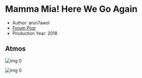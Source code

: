 # Mamma Mia! Here We Go Again

* Author: aron7awol
* [Forum Post](https://www.avsforum.com/threads/bass-eq-for-filtered-movies.2995212/post-57926284)
* Production Year: 2018

## Atmos

![img 0](https://i.imgur.com/yc2co0N.jpg)

![img 0](https://i.imgur.com/bJrYznR.jpg)

